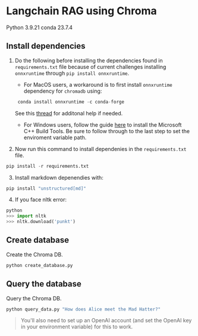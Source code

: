 # Langchain RAG using Chroma

Python 3.9.21
conda 23.7.4

## Install dependencies

1. Do the following before installing the dependencies found in `requirements.txt` file because of current challenges installing `onnxruntime` through `pip install onnxruntime`.

   - For MacOS users, a workaround is to first install `onnxruntime` dependency for `chromadb` using:

   ```python
    conda install onnxruntime -c conda-forge
   ```

   See this [thread](https://github.com/microsoft/onnxruntime/issues/11037) for additonal help if needed.

   - For Windows users, follow the guide [here](https://github.com/bycloudai/InstallVSBuildToolsWindows?tab=readme-ov-file) to install the Microsoft C++ Build Tools. Be sure to follow through to the last step to set the enviroment variable path.

2. Now run this command to install dependenies in the `requirements.txt` file.

```python
pip install -r requirements.txt
```

3. Install markdown depenendies with:

```python
pip install "unstructured[md]"
```

4. If you face nltk error:

```python
python
>>> import nltk
>>> nltk.download('punkt')
```

## Create database

Create the Chroma DB.

```python
python create_database.py
```

## Query the database

Query the Chroma DB.

```python
python query_data.py "How does Alice meet the Mad Hatter?"
```

> You'll also need to set up an OpenAI account (and set the OpenAI key in your environment variable) for this to work.
